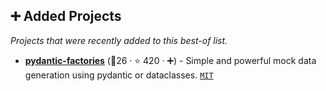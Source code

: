 ## ➕ Added Projects

_Projects that were recently added to this best-of list._

- <b><a href="https://github.com/starlite-api/pydantic-factories">pydantic-factories</a></b> (🥇26 ·  ⭐ 420 · ➕) - Simple and powerful mock data generation using pydantic or dataclasses. <code><a href="http://bit.ly/34MBwT8">MIT</a></code>

